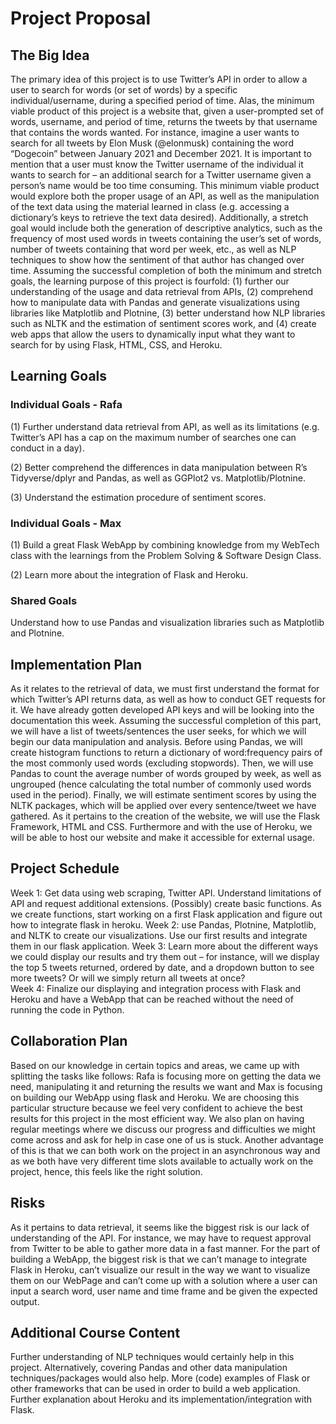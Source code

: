 # Project Proposal

## The Big Idea

The primary idea of this project is to use Twitter’s API in order to allow a user to search for words (or set of words) by a specific individual/username, during a specified period of time. Alas, the minimum viable product of this project is a website that, given a user-prompted set of words, username, and period of time, returns the tweets by that username that contains the words wanted. For instance, imagine a user wants to search for all tweets by Elon Musk (@elonmusk) containing the word “Dogecoin” between January 2021 and December 2021. It is important to mention that a user must know the Twitter username of the individual it wants to search for – an additional search for a Twitter username given a person’s name would be too time consuming. 
This minimum viable product would explore both the proper usage of an API, as well as the manipulation of the text data using the material learned in class (e.g. accessing a dictionary’s keys to retrieve the text data desired). Additionally, a stretch goal would include both the generation of descriptive analytics, such as the frequency of most used words in tweets containing the user’s set of words, number of tweets containing that word per week, etc., as well as NLP techniques to show how the sentiment of that author has changed over time.
Assuming the successful completion of both the minimum and stretch goals, the learning purpose of this project is fourfold: (1) further our understanding of the usage and data retrieval from APIs, (2) comprehend how to manipulate data with Pandas and generate visualizations using libraries like Matplotlib and Plotnine, (3) better understand how NLP libraries such as NLTK and the estimation of sentiment scores work, and (4) create web apps that allow the users to dynamically input what they want to search for by using Flask, HTML, CSS, and Heroku.

## Learning Goals

### Individual Goals - Rafa

(1) Further understand data retrieval from API, as well as its limitations (e.g. Twitter’s API has a cap on the maximum number of searches one can conduct in a day).

(2) Better comprehend the differences in data manipulation between R’s Tidyverse/dplyr and Pandas, as well as GGPlot2 vs. Matplotlib/Plotnine.

(3) Understand the estimation procedure of sentiment scores.

### Individual Goals - Max

(1) Build a great Flask WebApp by combining knowledge from my WebTech class with the learnings from the Problem Solving & Software Design Class. 

(2) Learn more about the integration of Flask and Heroku.

### Shared Goals

Understand how to use Pandas and visualization libraries such as Matplotlib and Plotnine.

## Implementation Plan

As it relates to the retrieval of data, we must first understand the format for which Twitter’s API returns data, as well as how to conduct GET requests for it. We have already gotten developed API keys and will be looking into the documentation this week. Assuming the successful completion of this part, we will have a list of tweets/sentences the user seeks, for which we will begin our data manipulation and analysis. Before using Pandas, we will create histogram functions to return a dictionary of word:frequency pairs of the most commonly used words (excluding stopwords). Then, we will use Pandas to count the average number of words grouped by week, as well as ungrouped (hence calculating the total number of commonly used words used in the period). Finally, we will estimate sentiment scores by using the NLTK packages, which will be applied over every sentence/tweet we have gathered.
As it pertains to the creation of the website, we will use the Flask Framework, HTML and CSS. Furthermore and with the use of Heroku, we will be able to host our website and make it accessible for external usage. 

## Project Schedule

Week 1: Get data using web scraping, Twitter API. Understand limitations of API and request additional extensions. (Possibly) create basic functions.
As we create functions, start working on a first Flask application and figure out how to integrate flask in heroku.
Week 2: use Pandas, Plotnine, Matplotlib, and NLTK to create our visualizations. Use our first results and integrate them in our flask application.
Week 3: Learn more about the different ways we could display our results and try them out – for instance, will we display the top 5 tweets returned, ordered by date, and a dropdown button to see more tweets? Or will we simply return all tweets at once?  
Week 4: 
Finalize our displaying and integration process with Flask and Heroku and have a WebApp that can be reached without the need of running the code in Python. 

## Collaboration Plan

Based on our knowledge in certain topics and areas, we came up with splitting the tasks like follows: Rafa is focusing more on getting the data we need, manipulating it and returning the results we want and Max is focusing on building our WebApp using flask and Heroku. We are choosing this particular structure because we feel very confident to achieve the best results for this project in the most efficient way. We also plan on having regular meetings where we discuss our progress and difficulties we might come across and ask for help in case one of us is stuck. Another advantage of this is that we can both work on the project in an asynchronous way and as we both have very different time slots available to actually work on the project, hence, this feels like the right solution. 

## Risks

As it pertains to data retrieval, it seems like the biggest risk is our lack of understanding of the API. For instance, we may have to request approval from Twitter to be able to gather more data in a fast manner. For the part of building a WebApp, the biggest risk is that we can’t manage to integrate Flask in Heroku, can’t visualize our result in the way we want to visualize them on our WebPage and can’t come up with a solution where a user can input a search word, user name and time frame and be given the expected output. 

## Additional Course Content

Further understanding of NLP techniques would certainly help in this project. Alternatively, covering Pandas and other data manipulation techniques/packages would also help.
More (code) examples of Flask or other frameworks that can be used in order to build a web application. Further explanation about Heroku and its implementation/integration with Flask.

